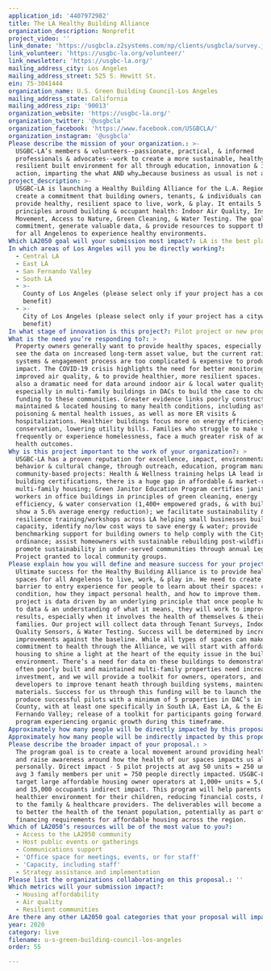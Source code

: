 ```yaml
---
application_id: '4407972982'
title: The LA Healthy Building Alliance
organization_description: Nonprofit
project_video: ''
link_donate: 'https://usgbcla.z2systems.com/np/clients/usgbcla/survey.jsp?surveyId=6&'
link_volunteer: 'https://usgbc-la.org/volunteer/'
link_newsletter: 'https://usgbc-la.org/'
mailing_address_city: Los Angeles
mailing_address_street: 525 S. Hewitt St.
ein: 75-3041444
organization_name: U.S. Green Building Council-Los Angeles
mailing_address_state: California
mailing_address_zip: '90013'
organization_website: 'https://usgbc-la.org/'
organization_twitter: '@usgbcla'
organization_facebook: 'https://www.facebook.com/USGBCLA/'
organization_instagram: '@usgbcla'
Please describe the mission of your organization.: >-
  USGBC-LA’s members & volunteers--passionate, practical, & informed
  professionals & advocates--work to create a more sustainable, healthy &
  resilient built environment for all through education, innovation & impactful
  action, imparting the what AND why…because business as usual is not an option.
project_description: >-
  USGBC-LA is launching a Healthy Building Alliance for the L.A. Region to
  create a commitment that building owners, tenants, & individuals can make to
  provide healthy, resilient space to live, work, & play. It entails 5 simple
  principles around building & occupant health: Indoor Air Quality, Inspire
  Movement, Access to Nature, Green Cleaning, & Water Testing. The goal: create
  commitment, generate valuable data, & provide resources to support the journey
  for all Angelenos to experience healthy environments.
Which LA2050 goal will your submission most impact?: LA is the best place to LIVE
In which areas of Los Angeles will you be directly working?:
  - Central LA
  - East LA
  - San Fernando Valley
  - South LA
  - >-
    County of Los Angeles (please select only if your project has a countywide
    benefit)
  - >-
    City of Los Angeles (please select only if your project has a citywide
    benefit)
In what stage of innovation is this project?: Pilot project or new program (testing or implementing a new idea)
What is the need you’re responding to?: >
  Property owners generally want to provide healthy spaces, especially when they
  see the data on increased long-term asset value, but the current rating
  systems & engagement process are too complicated & expensive to produce scaled
  impact. The COVID-19 crisis highlights the need for better monitoring systems,
  improved air quality, & to provide healthier, more resilient spaces. There is
  also a dramatic need for data around indoor air & local water quality,
  especially in multi-family buildings in DACs to build the case to channel
  funding to these communities. Greater evidence links poorly constructed,
  maintained & located housing to many health conditions, including asthma, lead
  poisoning & mental health issues, as well as more ER visits &
  hospitalizations. Healthier buildings focus more on energy efficiency & water
  conservation, lowering utility bills. Families who struggle to make rent, move
  frequently or experience homelessness, face a much greater risk of adverse
  health outcomes. 
Why is this project important to the work of your organization?: >
  USGBC-LA has a proven reputation for excellence, impact, environmental
  behavior & cultural change, through outreach, education, program management, &
  community-based projects: Health & Wellness training helps LA lead in healthy
  building certifications, there is a huge gap in affordable & market-rate
  multi-family housing; Green Janitor Education Program certifies janitorial
  workers in office buildings in principles of green cleaning, energy
  efficiency, & water conservation (1,400+ empowered grads, & with buildings
  show a 5.6% average energy reduction); we facilitate sustainability &
  resilience training/workshops across LA helping small businesses build
  capacity, identify no/low cost ways to save energy & water; provide
  benchmarking support for building owners to help comply with the City’s EBEWE
  ordinance; assist homeowners with sustainable rebuilding post-wildfires; &
  promote sustainability in under-served communities through annual Legacy
  Project granted to local community groups.
Please explain how you will define and measure success for your project.: >
  Ultimate success for the Healthy Building Alliance is to provide healthy
  spaces for all Angelenos to live, work, & play in. We need to create a low
  barrier to entry experience for people to learn about their spaces: current
  condition, how they impact personal health, and how to improve them. Our
  project is data driven by an underlying principle that once people have access
  to data & an understanding of what it means, they will work to improve the
  results, especially when it involves the health of themselves & their
  families. Our project will collect data through Tenant Surveys, Indoor Air
  Quality Sensors, & Water Testing. Success will be determined by incremental
  improvements against the baseline. While all types of spaces can make a
  commitment to health through the Alliance, we will start with affordable
  housing to shine a light at the heart of the equity issue in the built
  environment. There’s a need for data on these buildings to demonstrate that
  often poorly built and maintained multi-family properties need increased
  investment, and we will provide a toolkit for owners, operators, and
  developers to improve tenant heath through building systems, maintenance, and
  materials. Success for us through this funding will be to launch the program;
  produce successful pilots with a minimum of 5 properties in DAC’s in LA
  County, with at least one specifically in South LA, East LA, & the Eastern San
  Fernando Valley; release of a toolkit for participants going forward; & the
  program experiencing organic growth during this timeframe. 
Approximately how many people will be directly impacted by this proposal?: '750'
Approximately how many people will be indirectly impacted by this proposal?: '15000'
Please describe the broader impact of your proposal.: >
  The program goal is to create a local movement around providing healthy space
  and raise awareness around how the health of our spaces impacts us all
  personally. Direct impact - 5 pilot projects at avg 50 units = 250 units at
  avg 3 family members per unit = 750 people directly impacted. USGBC-LA will
  target large affordable housing owner operators at 1,000+ units = 5,000 units
  and 15,000 occupants indirect impact. This program will help parents provide a
  healthier environment for their children, reducing financial costs, & burden
  to the family & healthcare providers. The deliverables will become a toolkit
  to better the health of the tenant population, potentially as part of
  financing requirements for affordable housing across the region. 
Which of LA2050’s resources will be of the most value to you?:
  - Access to the LA2050 community
  - Host public events or gatherings
  - Communications support
  - 'Office space for meetings, events, or for staff'
  - 'Capacity, including staff'
  - Strategy assistance and implementation
Please list the organizations collaborating on this proposal.: ''
Which metrics will your submission impact?:
  - Housing affordability
  - Air quality
  - Resilient communities
Are there any other LA2050 goal categories that your proposal will impact?: []
year: 2020
category: live
filename: u-s-green-building-council-los-angeles
order: 55

---
```

